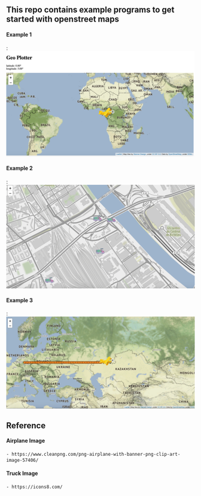 ## This repo contains example programs to get started with openstreet maps

#### Example 1

: ![alt text](images/map1.png)

#### Example 2

: ![alt text](images/map2.png)


#### Example 3


: ![alt text](images/map3.png)

## Reference

#### Airplane Image

	- https://www.cleanpng.com/png-airplane-with-banner-png-clip-art-image-57406/


#### Truck Image

	- https://icons8.com/

